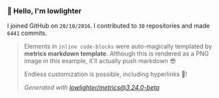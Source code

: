 ### 👋 Hello, I'm lowlighter

I joined GitHub on `20/10/2016`.
I contributed to `30` repositories and made `6441` commits.

> Elements in `inline code-blocks` were auto-magically templated by **metrics markdown template**.
> Although this is rendered as a PNG image in this example, it'll actually push markdown 😎
>
> Endless customization is possible, including hyperlinks 🎉!
>
> *Generated with [lowlighter/metrics@3.24.0-beta](https://github.com/lowlighter/metrics)*

